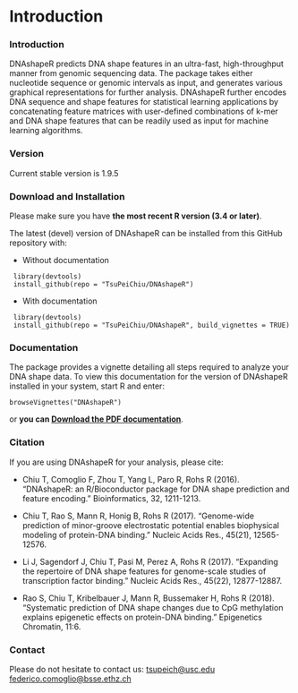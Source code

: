 # Introduction

### Introduction
DNAshapeR predicts DNA shape features in an ultra-fast, high-throughput manner from genomic sequencing data. The package takes either nucleotide sequence or genomic intervals as input, and generates various graphical representations for further analysis. DNAshapeR further encodes DNA sequence and shape features for statistical learning applications by concatenating feature matrices with user-defined combinations of k-mer and DNA shape features that can be readily used as input for machine learning algorithms.


### Version
Current stable version is 1.9.5

### Download and Installation

Please make sure you have **the most recent R version (3.4 or later)**.

The latest (devel) version of DNAshapeR can be installed from this GitHub repository with:

* Without documentation

```{r}
 library(devtools)
 install_github(repo = "TsuPeiChiu/DNAshapeR")
```

* With documentation

```{r}
 library(devtools)
 install_github(repo = "TsuPeiChiu/DNAshapeR", build_vignettes = TRUE)
```

### Documentation
The package provides a vignette detailing all steps required to analyze your DNA shape data. To view this documentation for the version of DNAshapeR installed in your system, start R and enter:
```{r}
browseVignettes("DNAshapeR")
```

or **you can [Download the PDF documentation](./DNAshapeR_document.pdf)**.

### Citation
If you are using DNAshapeR for your analysis, please cite:
* Chiu T, Comoglio F, Zhou T, Yang L, Paro R, Rohs R (2016). “DNAshapeR: an R/Bioconductor package for DNA shape prediction and feature encoding.” Bioinformatics, 32, 1211-1213.

* Chiu T, Rao S, Mann R, Honig B, Rohs R (2017). “Genome-wide prediction of minor-groove electrostatic potential enables biophysical modeling of protein-DNA binding.” Nucleic Acids Res., 45(21), 12565-12576.

* Li J, Sagendorf J, Chiu T, Pasi M, Perez A, Rohs R (2017). “Expanding the repertoire of DNA shape features for genome-scale studies of transcription factor binding.” Nucleic Acids Res., 45(22), 12877-12887.

* Rao S, Chiu T, Kribelbauer J, Mann R, Bussemaker H, Rohs R (2018). “Systematic prediction of DNA shape changes due to CpG methylation explains epigenetic effects on protein-DNA binding.” Epigenetics Chromatin, 11:6.





### Contact
Please do not hesitate to contact us: tsupeich@usc.edu federico.comoglio@bsse.ethz.ch
